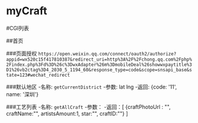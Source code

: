 # myCraft

#CGI列表

##首页

###页面授权
`https://open.weixin.qq.com/connect/oauth2/authorize?appid=wx520c15f417810387&redirect_uri=http%3A%2F%2Fchong.qq.com%2Fphp%2Findex.php%3Fd%3D%26c%3DwxAdapter%26m%3DmobileDeal%26showwxpaytitle%3D1%26vb2ctag%3D4_2030_5_1194_60&response_type=code&scope=snsapi_base&state=123#wechat_redirect`

###默认地区
-名称: `getCurrentDistrict`
-参数: lat lng
-返回: {code: '11', name: '深圳'}

###工艺列表
-名称: `getAllCraft`
-参数：
-返回：[
	{craftPhotoUrl : "", craftName:"", artistsAmount:1, star:"", craftID:""}
]